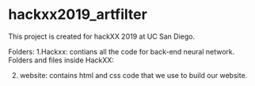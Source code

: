 # hackxx2019_artfilter
This project is created for hackXX 2019 at UC San Diego.

Folders:
1.Hackxx: contians all the code for back-end neural network.
  Folders and files inside HackXX:
  

2. website: contains html and css code that we use to build our website.
